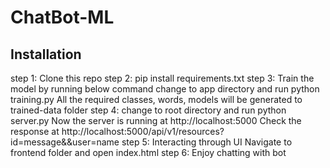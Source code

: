 # ChatBot-ML

Installation
---------------------------
step 1: Clone this repo
step 2: pip install requirements.txt
step 3: Train the model by running below command
        change to app directory and run 
        python training.py
        All the required classes, words, models will be generated to trained-data folder
step 4: change to root directory and run
        python server.py
        Now the server is running at http://localhost:5000
        Check the response at http://localhost:5000/api/v1/resources?id=message&&user=name
step 5: Interacting through UI
        Navigate to frontend folder and open index.html
step 6: Enjoy chatting with bot
